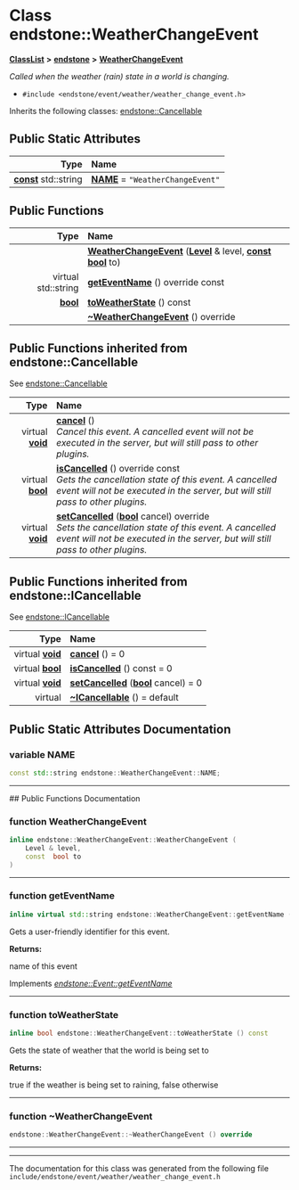 

# Class endstone::WeatherChangeEvent



[**ClassList**](annotated.md) **>** [**endstone**](namespaceendstone.md) **>** [**WeatherChangeEvent**](classendstone_1_1WeatherChangeEvent.md)



_Called when the weather (rain) state in a world is changing._ 

* `#include <endstone/event/weather/weather_change_event.h>`



Inherits the following classes: [endstone::Cancellable](classendstone_1_1Cancellable.md)
































## Public Static Attributes

| Type | Name |
| ---: | :--- |
|  [**const**](classendstone_1_1Vector.md) std::string | [**NAME**](#variable-name)   = `"WeatherChangeEvent"`<br> |










































## Public Functions

| Type | Name |
| ---: | :--- |
|   | [**WeatherChangeEvent**](#function-weatherchangeevent) ([**Level**](classendstone_1_1Level.md) & level, [**const**](classendstone_1_1Vector.md) [**bool**](classendstone_1_1Vector.md) to) <br> |
| virtual std::string | [**getEventName**](#function-geteventname) () override const<br> |
|  [**bool**](classendstone_1_1Vector.md) | [**toWeatherState**](#function-toweatherstate) () const<br> |
|   | [**~WeatherChangeEvent**](#function-weatherchangeevent) () override<br> |


## Public Functions inherited from endstone::Cancellable

See [endstone::Cancellable](classendstone_1_1Cancellable.md)

| Type | Name |
| ---: | :--- |
| virtual [**void**](classendstone_1_1Vector.md) | [**cancel**](classendstone_1_1Cancellable.md#function-cancel) () <br>_Cancel this event. A cancelled event will not be executed in the server, but will still pass to other plugins._  |
| virtual [**bool**](classendstone_1_1Vector.md) | [**isCancelled**](classendstone_1_1Cancellable.md#function-iscancelled) () override const<br>_Gets the cancellation state of this event. A cancelled event will not be executed in the server, but will still pass to other plugins._  |
| virtual [**void**](classendstone_1_1Vector.md) | [**setCancelled**](classendstone_1_1Cancellable.md#function-setcancelled) ([**bool**](classendstone_1_1Vector.md) cancel) override<br>_Sets the cancellation state of this event. A cancelled event will not be executed in the server, but will still pass to other plugins._  |


## Public Functions inherited from endstone::ICancellable

See [endstone::ICancellable](classendstone_1_1ICancellable.md)

| Type | Name |
| ---: | :--- |
| virtual [**void**](classendstone_1_1Vector.md) | [**cancel**](classendstone_1_1ICancellable.md#function-cancel) () = 0<br> |
| virtual [**bool**](classendstone_1_1Vector.md) | [**isCancelled**](classendstone_1_1ICancellable.md#function-iscancelled) () const = 0<br> |
| virtual [**void**](classendstone_1_1Vector.md) | [**setCancelled**](classendstone_1_1ICancellable.md#function-setcancelled) ([**bool**](classendstone_1_1Vector.md) cancel) = 0<br> |
| virtual  | [**~ICancellable**](classendstone_1_1ICancellable.md#function-icancellable) () = default<br> |
















































































## Public Static Attributes Documentation




### variable NAME 

```C++
const std::string endstone::WeatherChangeEvent::NAME;
```




<hr>
## Public Functions Documentation




### function WeatherChangeEvent 

```C++
inline endstone::WeatherChangeEvent::WeatherChangeEvent (
    Level & level,
    const  bool to
) 
```




<hr>



### function getEventName 

```C++
inline virtual std::string endstone::WeatherChangeEvent::getEventName () override const
```



Gets a user-friendly identifier for this event.




**Returns:**

name of this event 





        
Implements [*endstone::Event::getEventName*](classendstone_1_1Event.md#function-geteventname)


<hr>



### function toWeatherState 

```C++
inline bool endstone::WeatherChangeEvent::toWeatherState () const
```



Gets the state of weather that the world is being set to




**Returns:**

true if the weather is being set to raining, false otherwise 





        

<hr>



### function ~WeatherChangeEvent 

```C++
endstone::WeatherChangeEvent::~WeatherChangeEvent () override
```




<hr>

------------------------------
The documentation for this class was generated from the following file `include/endstone/event/weather/weather_change_event.h`

